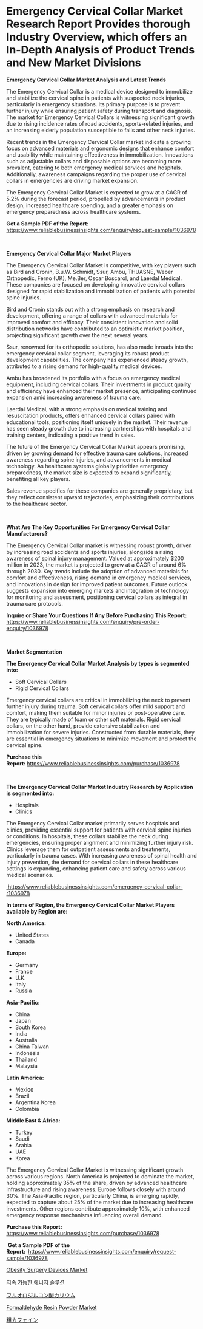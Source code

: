 <p><h1>Emergency Cervical Collar Market Research Report Provides thorough Industry Overview, which offers an In-Depth Analysis of Product Trends and New Market Divisions</h1></p><p><strong>Emergency Cervical Collar Market Analysis and Latest Trends</strong></p>
<p><p>The Emergency Cervical Collar is a medical device designed to immobilize and stabilize the cervical spine in patients with suspected neck injuries, particularly in emergency situations. Its primary purpose is to prevent further injury while ensuring patient safety during transport and diagnosis. The market for Emergency Cervical Collars is witnessing significant growth due to rising incidence rates of road accidents, sports-related injuries, and an increasing elderly population susceptible to falls and other neck injuries.</p><p>Recent trends in the Emergency Cervical Collar market indicate a growing focus on advanced materials and ergonomic designs that enhance comfort and usability while maintaining effectiveness in immobilization. Innovations such as adjustable collars and disposable options are becoming more prevalent, catering to both emergency medical services and hospitals. Additionally, awareness campaigns regarding the proper use of cervical collars in emergencies are driving market expansion. </p><p>The Emergency Cervical Collar Market is expected to grow at a CAGR of 5.2% during the forecast period, propelled by advancements in product design, increased healthcare spending, and a greater emphasis on emergency preparedness across healthcare systems.</p></p>
<p><strong>Get a Sample PDF of the Report:&nbsp;</strong> <a href="https://www.reliablebusinessinsights.com/enquiry/request-sample/1036978">https://www.reliablebusinessinsights.com/enquiry/request-sample/1036978</a></p>
<p>&nbsp;</p>
<p><strong>Emergency Cervical Collar Major Market Players</strong></p>
<p><p>The Emergency Cervical Collar Market is competitive, with key players such as Bird and Cronin, B.u.W. Schmidt, Ssur, Ambu, THUASNE, Weber Orthopedic, Ferno (UK), Me.Ber, Oscar Boscarol, and Laerdal Medical. These companies are focused on developing innovative cervical collars designed for rapid stabilization and immobilization of patients with potential spine injuries.</p><p>Bird and Cronin stands out with a strong emphasis on research and development, offering a range of collars with advanced materials for improved comfort and efficacy. Their consistent innovation and solid distribution networks have contributed to an optimistic market position, projecting significant growth over the next several years.</p><p>Ssur, renowned for its orthopedic solutions, has also made inroads into the emergency cervical collar segment, leveraging its robust product development capabilities. The company has experienced steady growth, attributed to a rising demand for high-quality medical devices.</p><p>Ambu has broadened its portfolio with a focus on emergency medical equipment, including cervical collars. Their investments in product quality and efficiency have enhanced their market presence, anticipating continued expansion amid increasing awareness of trauma care.</p><p>Laerdal Medical, with a strong emphasis on medical training and resuscitation products, offers enhanced cervical collars paired with educational tools, positioning itself uniquely in the market. Their revenue has seen steady growth due to increasing partnerships with hospitals and training centers, indicating a positive trend in sales.</p><p>The future of the Emergency Cervical Collar Market appears promising, driven by growing demand for effective trauma care solutions, increased awareness regarding spine injuries, and advancements in medical technology. As healthcare systems globally prioritize emergency preparedness, the market size is expected to expand significantly, benefiting all key players. </p><p>Sales revenue specifics for these companies are generally proprietary, but they reflect consistent upward trajectories, emphasizing their contributions to the healthcare sector.</p></p>
<p>&nbsp;</p>
<p><strong>What Are The Key Opportunities For Emergency Cervical Collar Manufacturers?</strong></p>
<p><p>The Emergency Cervical Collar market is witnessing robust growth, driven by increasing road accidents and sports injuries, alongside a rising awareness of spinal injury management. Valued at approximately $200 million in 2023, the market is projected to grow at a CAGR of around 6% through 2030. Key trends include the adoption of advanced materials for comfort and effectiveness, rising demand in emergency medical services, and innovations in design for improved patient outcomes. Future outlook suggests expansion into emerging markets and integration of technology for monitoring and assessment, positioning cervical collars as integral in trauma care protocols.</p></p>
<p><strong>Inquire or Share Your Questions If Any Before Purchasing This Report:</strong> <a href="https://www.reliablebusinessinsights.com/enquiry/pre-order-enquiry/1036978">https://www.reliablebusinessinsights.com/enquiry/pre-order-enquiry/1036978</a></p>
<p>&nbsp;</p>
<p><strong>Market Segmentation</strong></p>
<p><strong>The Emergency Cervical Collar Market Analysis by types is segmented into:</strong></p>
<p><ul><li>Soft Cervical Collars</li><li>Rigid Cervical Collars</li></ul></p>
<p><p>Emergency cervical collars are critical in immobilizing the neck to prevent further injury during trauma. Soft cervical collars offer mild support and comfort, making them suitable for minor injuries or post-operative care. They are typically made of foam or other soft materials. Rigid cervical collars, on the other hand, provide extensive stabilization and immobilization for severe injuries. Constructed from durable materials, they are essential in emergency situations to minimize movement and protect the cervical spine.</p></p>
<p><strong>Purchase this Report:&nbsp;</strong><a href="https://www.reliablebusinessinsights.com/purchase/1036978">https://www.reliablebusinessinsights.com/purchase/1036978</a></p>
<p>&nbsp;</p>
<p><strong>The Emergency Cervical Collar Market Industry Research by Application is segmented into:</strong></p>
<p><ul><li>Hospitals</li><li>Clinics</li></ul></p>
<p><p>The Emergency Cervical Collar market primarily serves hospitals and clinics, providing essential support for patients with cervical spine injuries or conditions. In hospitals, these collars stabilize the neck during emergencies, ensuring proper alignment and minimizing further injury risk. Clinics leverage them for outpatient assessments and treatments, particularly in trauma cases. With increasing awareness of spinal health and injury prevention, the demand for cervical collars in these healthcare settings is expanding, enhancing patient care and safety across various medical scenarios.</p></p>
<p><a href="https://www.reliablebusinessinsights.com/emergency-cervical-collar-r1036978">&nbsp;https://www.reliablebusinessinsights.com/emergency-cervical-collar-r1036978</a></p>
<p><strong>In terms of Region, the Emergency Cervical Collar Market Players available by Region are:</strong></p>
<p>
    <p> <strong> North America: </strong>
        <ul>
            <li>United States</li>
            <li>Canada</li>
        </ul>
        </p> 
    <p> <strong> Europe: </strong>
        <ul>
            <li>Germany</li>
            <li>France</li>
            <li>U.K.</li>
            <li>Italy</li>
            <li>Russia</li>
        </ul>
        </p> 
    <p> <strong> Asia-Pacific: </strong>
        <ul>
            <li>China</li>
            <li>Japan</li>
            <li>South Korea</li>
            <li>India</li>
            <li>Australia</li>
            <li>China Taiwan</li>
            <li>Indonesia</li>
            <li>Thailand</li>
            <li>Malaysia</li>
        </ul>
        </p> 
    <p> <strong> Latin America: </strong>
        <ul>
            <li>Mexico</li>
            <li>Brazil</li>
            <li>Argentina Korea</li>
            <li>Colombia</li>
        </ul>
        </p> 
    <p> <strong> Middle East & Africa: </strong>
        <ul>
            <li>Turkey</li>
            <li>Saudi</li>
            <li>Arabia</li>
            <li>UAE</li>
            <li>Korea</li>
        </ul>
    </p>
    </p>
<p><p>The Emergency Cervical Collar Market is witnessing significant growth across various regions. North America is projected to dominate the market, holding approximately 35% of the share, driven by advanced healthcare infrastructure and rising awareness. Europe follows closely with around 30%. The Asia-Pacific region, particularly China, is emerging rapidly, expected to capture about 25% of the market due to increasing healthcare investments. Other regions contribute approximately 10%, with enhanced emergency response mechanisms influencing overall demand.</p></p>
<p><strong>Purchase this Report: </strong><a href="https://www.reliablebusinessinsights.com/purchase/1036978">https://www.reliablebusinessinsights.com/purchase/1036978</a></p>
<p>&nbsp;<strong>Get a Sample PDF of the Report:&nbsp;&nbsp;</strong><a href="https://www.reliablebusinessinsights.com/enquiry/request-sample/1036978">https://www.reliablebusinessinsights.com/enquiry/request-sample/1036978</a></p>
<p><strong></strong></p>
<p><p><a href="https://github.com/DianaWilson796/Market-Research-Report-List-1/blob/main/obesity-surgery-devices-market.md">Obesity Surgery Devices Market</a></p><p><a href="https://medium.com/@hubertstyenger6685/%EC%84%B8%EA%B3%84-sustainable-energy-solutions-market-%EC%9D%80-2024%EC%97%90%EC%84%9C-2031%EB%A1%9C-%EC%97%B0%ED%8F%89%EA%B7%A0-%EC%A6%9D%EA%B0%80%EC%9C%A8%EC%9D%84-%EB%B3%B4%EC%9D%BC-%EA%B2%83%EC%9C%BC%EB%A1%9C-%EC%98%88%EC%83%81%EB%90%A9%EB%8B%88%EB%8B%A4-0f1764b36b74">지속 가능한 에너지 솔루션</a></p><p><a href="https://medium.com/@rudyboyer2017/%E3%82%AB%E3%83%AA%E3%82%A6%E3%83%A0%E3%83%95%E3%83%AB%E3%82%AA%E3%83%AD%E3%82%B8%E3%83%AB%E3%82%B3%E3%83%8D%E3%83%BC%E3%83%88%E5%B8%82%E5%A0%B4-%E3%82%B0%E3%83%AD%E3%83%BC%E3%83%90%E3%83%AB%E3%81%8A%E3%82%88%E3%81%B3%E5%9C%B0%E5%9F%9F%E5%88%86%E6%9E%90-%E5%9C%B0%E5%9F%9F-%E5%9B%BD%E3%83%AC%E3%83%99%E3%83%AB%E3%81%AE%E5%88%86%E6%9E%90-%E7%AB%B6%E4%BA%89%E7%92%B0%E5%A2%83%E3%81%AB%E7%84%A6%E7%82%B9%E3%82%92%E5%BD%93%E3%81%A6%E3%81%9F%E5%88%86%E6%9E%90%E3%81%A8%E4%BA%88%E6%B8%AC-2024-2031%E5%B9%B4-a45b15dd1bd0">フルオロジルコン酸カリウム</a></p><p><a href="https://issuu.com/reportprime-2/docs/formaldehyde-resin-powder-market-si_8100b1340f7850">Formaldehyde Resin Powder Market</a></p><p><a href="https://medium.com/@rudyboyer2017/crude-caffeine-market-%E3%81%AE%E3%82%B0%E3%83%AD%E3%83%BC%E3%83%90%E3%83%AB%E5%B8%82%E5%A0%B4%E6%A6%82%E8%A6%81%E3%81%AF-%E4%B8%96%E7%95%8C%E3%81%8A%E3%82%88%E3%81%B3%E4%B8%BB%E8%A6%81%E5%B8%82%E5%A0%B4%E3%81%AB%E3%81%8A%E3%81%91%E3%82%8B%E6%A5%AD%E7%95%8C%E3%81%AB%E5%BD%B1%E9%9F%BF%E3%82%92%E4%B8%8E%E3%81%88%E3%82%8B%E4%B8%BB%E8%A6%81%E3%81%AA%E3%83%88%E3%83%AC%E3%83%B3%E3%83%89%E3%81%AB%E3%81%A4%E3%81%84%E3%81%A6-%E7%8B%AC%E8%87%AA%E3%81%AE%E8%A6%96%E7%82%B9%E3%82%92%E6%8F%90%E4%BE%9B%E3%81%97%E3%81%BE%E3%81%99-dd7179ae50e3">粗カフェイン</a></p></p>